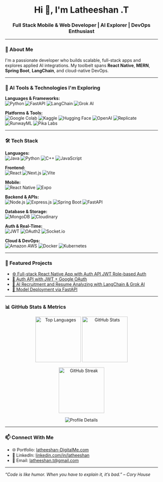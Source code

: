 <h1 align="center">Hi 👋, I'm Latheeshan .T</h1>
<h3 align="center">Full Stack Mobile & Web Developer | AI Explorer | DevOps Enthusiast</h3>

---

### 🚀 About Me
I'm a passionate developer who builds scalable, full-stack apps and explores applied AI integrations. My toolbelt spans **React Native**, **MERN**, **Spring Boot**, **LangChain**, and cloud-native DevOps.

---


### 🧠 AI Tools & Technologies I'm Exploring

**Languages & Frameworks:**  
![Python](https://img.shields.io/badge/Python-3776AB?style=flat-square&logo=python&logoColor=white)
![FastAPI](https://img.shields.io/badge/FastAPI-009688?style=flat-square&logo=fastapi&logoColor=white)
![LangChain](https://img.shields.io/badge/LangChain-000000?style=flat-square&logo=chainlink&logoColor=white)
![Grok AI](https://img.shields.io/badge/Grok_AI-ff4088?style=flat-square&logo=openai&logoColor=white)

**Platforms & Tools:**  
![Google Colab](https://img.shields.io/badge/Colab-F9AB00?style=flat-square&logo=googlecolab&logoColor=black)
![Kaggle](https://img.shields.io/badge/Kaggle-20BEFF?style=flat-square&logo=kaggle&logoColor=white)
![Hugging Face](https://img.shields.io/badge/HuggingFace-FFD21F?style=flat-square&logo=huggingface&logoColor=black)
![OpenAI](https://img.shields.io/badge/OpenAI-412991?style=flat-square&logo=openai&logoColor=white)
![Replicate](https://img.shields.io/badge/Replicate-000000?style=flat-square)
![RunwayML](https://img.shields.io/badge/RunwayML-0A0A0A?style=flat-square)
![Pika Labs](https://img.shields.io/badge/PikaLabs-E6007A?style=flat-square)

---

### 🛠️ Tech Stack

**Languages:**  
![Java](https://img.shields.io/badge/Java-007396?style=for-the-badge&logo=java&logoColor=white)
![Python](https://img.shields.io/badge/Python-3776AB?style=for-the-badge&logo=python&logoColor=white)
![C++](https://img.shields.io/badge/C++-00599C?style=for-the-badge&logo=c%2B%2B&logoColor=white)
![JavaScript](https://img.shields.io/badge/JavaScript-F7DF1E?style=for-the-badge&logo=javascript&logoColor=black)

**Frontend:**  
![React](https://img.shields.io/badge/React-61DAFB?style=for-the-badge&logo=react&logoColor=black)
![Next.js](https://img.shields.io/badge/Next.js-000000?style=for-the-badge&logo=next.js&logoColor=white)
![Vite](https://img.shields.io/badge/Vite-646CFF?style=for-the-badge&logo=vite&logoColor=white)

**Mobile:**  
![React Native](https://img.shields.io/badge/React_Native-20232A?style=for-the-badge&logo=react&logoColor=61DAFB)
![Expo](https://img.shields.io/badge/Expo-000020?style=for-the-badge&logo=expo&logoColor=white)

**Backend & APIs:**  
![Node.js](https://img.shields.io/badge/Node.js-339933?style=for-the-badge&logo=node.js&logoColor=white)
![Express.js](https://img.shields.io/badge/Express.js-000000?style=for-the-badge&logo=express&logoColor=white)
![Spring Boot](https://img.shields.io/badge/Spring_Boot-6DB33F?style=for-the-badge&logo=spring-boot&logoColor=white)
![FastAPI](https://img.shields.io/badge/FastAPI-009688?style=for-the-badge&logo=fastapi&logoColor=white)

**Database & Storage:**  
![MongoDB](https://img.shields.io/badge/MongoDB-47A248?style=for-the-badge&logo=mongodb&logoColor=white)
![Cloudinary](https://img.shields.io/badge/Cloudinary-3448C5?style=for-the-badge&logo=cloudinary&logoColor=white)

**Auth & Real-Time:**  
![JWT](https://img.shields.io/badge/JWT-000000?style=for-the-badge&logo=jsonwebtokens&logoColor=white)
![OAuth2](https://img.shields.io/badge/OAuth2-4285F4?style=for-the-badge&logo=google&logoColor=white)
![Socket.io](https://img.shields.io/badge/Socket.io-010101?style=for-the-badge&logo=socket.io&logoColor=white)

**Cloud & DevOps:**  
![Amazon AWS](https://img.shields.io/badge/AWS-232F3E?style=for-the-badge&logo=amazon-aws&logoColor=white)
![Docker](https://img.shields.io/badge/Docker-2496ED?style=for-the-badge&logo=docker&logoColor=white)
![Kubernetes](https://img.shields.io/badge/Kubernetes-326CE5?style=for-the-badge&logo=kubernetes&logoColor=white)

---

### 📌 Featured Projects

- [⚙️ Full-stack React Native App with Auth API JWT Role-based Auth](https://github.com/pradeepajaya/Plasticle.git)
- [🔐 Auth API with JWT + Google OAuth](https://github.com/latheeshan/auth-api)
- [💬 AI Recruitment and Resume Analyzing with LangChain & Grok AI](https://github.com/latheeshan-3/Evaluno_AI.git)
- [🧠 Model Deployment via FastAPI](https://github.com/latheeshan/ai-api)

---

### 📊 GitHub Stats & Metrics

<p align="center">
  <img src="https://github-readme-stats.vercel.app/api/top-langs/?username=latheeshan-3&layout=compact&theme=radical" alt="Top Languages" height="150"/>
  <img src="https://github-readme-stats.vercel.app/api?username=latheeshan-3&show_icons=true&theme=radical&count_private=true" alt="GitHub Stats" height="150"/>
</p>

<p align="center">
  <img src="https://github-readme-streak-stats.herokuapp.com/?user=latheeshan-3&theme=radical" alt="GitHub Streak" height="150"/>
</p>

<p align="center">
  <img src="https://github-profile-summary-cards.vercel.app/api/cards/profile-details?username=latheeshan-3&theme=radical" alt="Profile Details" />
</p>

---


### 📫 Connect With Me

- 🌐 Portfolio: [latheeshan-DigitalMe.com](https://latheeshan-DigitalMe.com)
- 💼 LinkedIn: [linkedin.com/in/latheeshan](https://www.linkedin.com/in/latheeshan-t-7b503a245/)
- 📧 Email: latheeshan.t@gmail.com

---

_“Code is like humor. When you have to explain it, it’s bad.” – Cory House_

